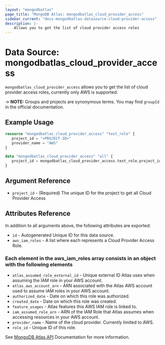 ```yaml
---
layout: "mongodbatlas"
page_title: "MongoDB Atlas: mongodbatlas_cloud_provider_access"
sidebar_current: "docs-mongodbatlas-datasource-cloud-provider-access"
description: |-
    Allows you to get the list of cloud provider access roles
---
```


# Data Source: mongodbatlas_cloud_provider_access

`mongodbatlas_cloud_provider_access` allows you to get the list of cloud provider access roles, currently only AWS is supported.

-> **NOTE:** Groups and projects are synonymous terms. You may find `groupId` in the official documentation.

## Example Usage
```terraform
resource "mongodbatlas_cloud_provider_access" "test_role" {
   project_id = "<PROJECT-ID>"
   provider_name = "AWS"
}

data "mongodbatlas_cloud_provider_access" "all" {
   project_id = mongodbatlas_cloud_provider_access.test_role.project_id
}
```

## Argument Reference

* `project_id` - (Required) The unique ID for the project to get all Cloud Provider Access 

## Attributes Reference

In addition to all arguments above, the following attributes are exported:

* `id` - Autogenerated Unique ID for this data source.
* `aws_iam_roles` - A list where each represents a Cloud Provider Access Role.

### Each element in the aws_iam_roles array consists in an object with the following elements

* `atlas_assumed_role_external_id` - Unique external ID Atlas uses when assuming the IAM role in your AWS account.
* `atlas_aws_account_arn`          - ARN associated with the Atlas AWS account used to assume IAM roles in your AWS account.
* `authorized_date`                - Date on which this role was authorized.
* `created_date`                   - Date on which this role was created.
* `feature_usages`                 - Atlas features this AWS IAM role is linked to.
* `iam_assumed_role_arn`           - ARN of the IAM Role that Atlas assumes when accessing resources in your AWS account.
* `provider_name`                  - Name of the cloud provider. Currently limited to AWS.
* `role_id`                        - Unique ID of this role.


See [MongoDB Atlas API](https://docs.atlas.mongodb.com/reference/api/cloud-provider-access-get-roles/) Documentation for more information.